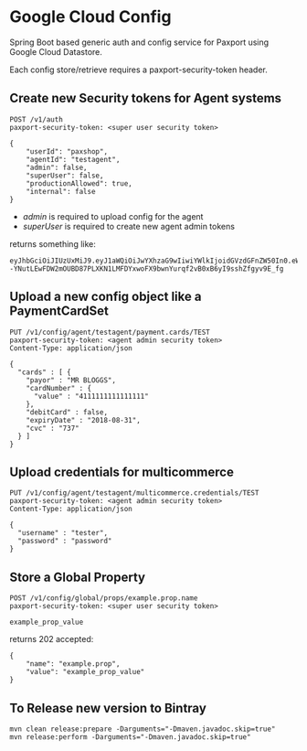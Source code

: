 Google Cloud Config
===================

Spring Boot based generic auth and config service for Paxport using Google Cloud Datastore.

Each config store/retrieve requires a paxport-security-token header.

## Create new Security tokens for Agent systems

    POST /v1/auth
    paxport-security-token: <super user security token>
    
    {
        "userId": "paxshop",
        "agentId": "testagent",
        "admin": false,
        "superUser": false,
        "productionAllowed": true,
        "internal": false
    }

* _admin_ is required to upload config for the agent
* _superUser_ is required to create new agent admin tokens

returns something like:

    eyJhbGciOiJIUzUxMiJ9.eyJ1aWQiOiJwYXhzaG9wIiwiYWlkIjoidGVzdGFnZW50In0.eWWDuOJMqhEUU63GKV--YNutLEwFDW2mOUBD87PLXKN1LMFDYxwoFX9bwnYurqf2vB0xB6yI9sshZfgyv9E_fg


## Upload a new config object like a PaymentCardSet

    PUT /v1/config/agent/testagent/payment.cards/TEST
    paxport-security-token: <agent admin security token>
    Content-Type: application/json   
    
    {
      "cards" : [ {
        "payor" : "MR BLOGGS",
        "cardNumber" : {
          "value" : "4111111111111111"
        },
        "debitCard" : false,
        "expiryDate" : "2018-08-31",
        "cvc" : "737"
      } ]
    }
    
## Upload credentials for multicommerce

    PUT /v1/config/agent/testagent/multicommerce.credentials/TEST
    paxport-security-token: <agent admin security token>
    Content-Type: application/json
    
    {
      "username" : "tester",
      "password" : "password"
    }

## Store a Global Property

    POST /v1/config/global/props/example.prop.name
    paxport-security-token: <super user security token>
    
    example_prop_value
    
returns 202 accepted:

    {
        "name": "example.prop",
        "value": "example_prop_value"
    }


## To Release new version to Bintray

    mvn clean release:prepare -Darguments="-Dmaven.javadoc.skip=true"
    mvn release:perform -Darguments="-Dmaven.javadoc.skip=true"
